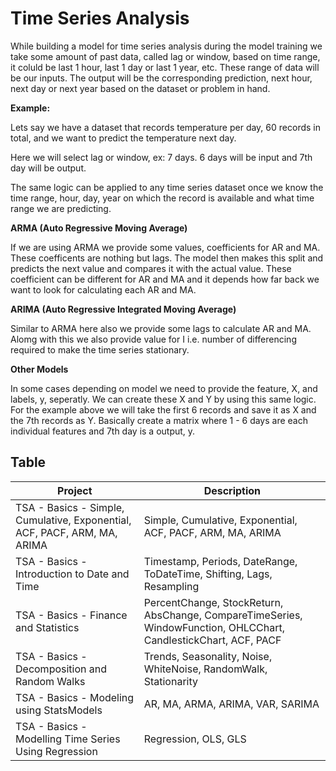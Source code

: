 # Time Series Analysis

While building a model for time series analysis during the model training we take some amount of past data, called lag or window, based on time range, it coluld be last 1 hour, last 1 day or last 1 year, etc. These range of data will be our inputs. The output will be the corresponding prediction, next hour, next day or next year based on the dataset or problem in hand.

**Example:**

Lets say we have a dataset that records temperature per day, 60 records in total, and we want to predict the temperature next day. 

Here we will select lag or window, ex: 7 days. 6 days will be input and 7th day will be output. 

The same logic can be applied to any time series dataset once we know the time range, hour, day, year on which the record is available and what time range we are predicting.

**ARMA (Auto Regressive Moving Average)**

If we are using ARMA we provide some values, coefficients for AR and MA. These coefficents are nothing but lags. The model then makes this split and predicts the next value and compares it with the actual value. These coefficient can be different for AR and MA and it depends how far back we want to look for calculating each AR and MA.

**ARIMA (Auto Regressive Integrated Moving Average)**

Similar to ARMA here also we provide some lags to calculate AR and MA. Alomg with this we also provide value for I i.e. number of differencing required to make the time series stationary. 

**Other Models**

In some cases depending on model we need to provide the feature, X, and labels, y, seperatly. We can create these X and Y by using this same logic. For the example above we will take the first 6 records and save it as X and the 7th records as Y. Basically create a matrix where 1 - 6 days are each individual features and 7th day is a output, y.

## Table
|Project|Description|
|-------|-----------|
|TSA - Basics - Simple, Cumulative, Exponential, ACF, PACF, ARM, MA, ARIMA|Simple, Cumulative, Exponential, ACF, PACF, ARM, MA, ARIMA|
|TSA - Basics - Introduction to Date and Time|Timestamp, Periods, DateRange, ToDateTime, Shifting, Lags, Resampling|
|TSA - Basics - Finance and Statistics|PercentChange, StockReturn, AbsChange, CompareTimeSeries, WindowFunction, OHLCChart, CandlestickChart, ACF, PACF|
|TSA - Basics - Decomposition and Random Walks|Trends, Seasonality, Noise, WhiteNoise, RandomWalk, Stationarity|
|TSA - Basics - Modeling using StatsModels|AR, MA, ARMA, ARIMA, VAR, SARIMA|
|TSA - Basics - Modelling Time Series Using Regression|Regression, OLS, GLS|
